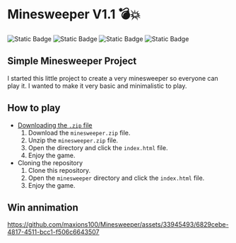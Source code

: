# Minesweeper V1.1 💣💥

![Static Badge](https://img.shields.io/badge/HTML-black?style=flat-square&logo=HTML5) ![Static Badge](https://img.shields.io/badge/CSS-black?style=flat-square&logo=CSS3&logoColor=%231572B6) ![Static Badge](https://img.shields.io/badge/Javascript-black?style=flat-square&logo=javascript&logoColor=%23F7DF1E) ![Static Badge](https://img.shields.io/badge/Bootstrap-black?style=flat-square&logo=bootstrap&logoColor=%237952B3)


<!-- YT VIDEO LINKS -->

## Simple Minesweeper Project
I started this little project to create a very minesweeper so everyone can play it. I wanted to make it very basic and minimalistic to play.

## How to play 
* [Downloading the `.zip` file](https://www.dropbox.com/scl/fi/hi4e39f18a9ct1855oi9r/minesweeper.zip?rlkey=ji588bmk702rk5bpkr4ov2hab&dl=1) 
    1. Download the `minesweeper.zip` file.
    2. Unzip the `minesweeper.zip` file.
    3. Open the directory and click the `index.html` file.
    4. Enjoy the game.
* Cloning the repository
    1. Clone this repository.
    2. Open the `minesweeper` directory and click the `index.html` file.
    3. Enjoy the game.

## Win annimation

https://github.com/maxions100/Minesweeper/assets/33945493/6829cebe-4817-4511-bcc1-f506c6643507


